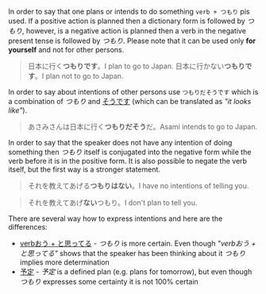 In order to say that one plans or intends to do something `verb + つもり` pis used. If a positive action is planned then a dictionary form is followed by *つもり*, however, is a negative action is planned then a verb in the negative present tense is followed by *つもり*.
Please note that it can be used only **for yourself** and not for other persons.
>日本に行く**つもりです**。I plan to go to Japan.
>日本に行かない**つもりです**。I plan not to go to Japan.

In order to say about intentions of other persons use `つもりだそうです` which is a combination of *つもり* and [そうです](106) (which can be translated as *"it looks like"*).
>あさみさんは日本に行く**つもりだそう**だ。Asami intends to go to Japan.

In order to say that the speaker does not have any intention of doing something then *つもり* itself is conjugated into the negative form while the verb before it is in the positive form. It is also possible to negate the verb itself, but the first way is a stronger statement.
>それを教えてあげる**つもりはない**。I have no intentions of telling you.

>それを教えてあげ**ない**つもり。I don't plan to tell you.

There are several way how to express intentions and here are the differences:
- [verbおう + と思ってる](146) - *つもり* is more certain. Even though *"verbおう + と思ってる"* shows that the speaker has been thinking about it *つもり* implies more determination
- [予定](140) - *予定* is a defined plan (e.g. plans for tomorrow), but even though *つもり* expresses some certainty it is not 100% certain